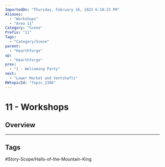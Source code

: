 ```yaml
---
ImportedOn: "Thursday, February 16, 2023 6:10:23 PM"
Aliases:
  - "Workshops"
  - "Area 11"
Category: "Scene"
Prefix: "11"
Tags:
  - "Category/Scene"
parent:
  - "Hearthforge"
up:
  - "Hearthforge"
prev:
  - "1 - Welcoming Party"
next:
  - "Lower Market and Ventshafts"
RWtopicId: "Topic_2386"
---
```

# 11 - Workshops
## Overview

---
## Tags
#Story-Scope/Halls-of-the-Mountain-King

